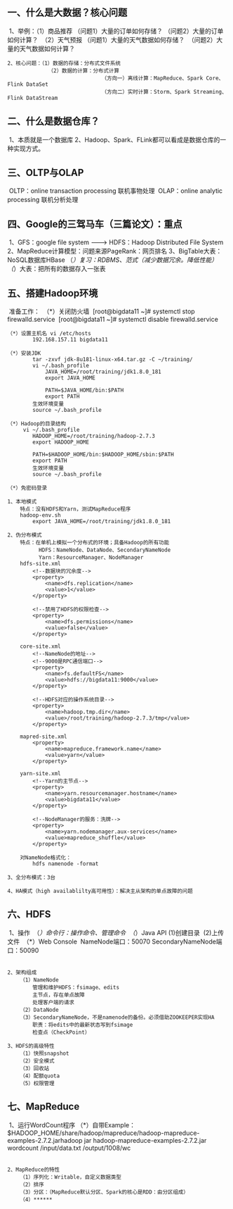 ## 一、什么是大数据？核心问题

​	1、举例：（1）商品推荐  （问题1）大量的订单如何存储？
​	                        （问题2）大量的订单如何计算？
​			 （2）天气预报  （问题1）大量的天气数据如何存储？
​			                （问题2）大量的天气数据如何计算？
​							

	2、核心问题：（1）数据的存储：分布式文件系统
	             （2）数据的计算：分布式计算
				                  （方向一）离线计算：MapReduce、Spark Core、Flink DataSet
								  （方向二）实时计算：Storm、Spark Streaming、Flink DataStream

## 二、什么是数据仓库？

​	1、本质就是一个数据库
​	2、Hadoop、Spark、FLink都可以看成是数据仓库的一种实现方式。

## 三、OLTP与OLAP

​	OLTP：online transaction processing 联机事物处理
​	OLAP：online analytic processing       联机分析处理

## 四、Google的三驾马车（三篇论文）：重点

​	1、GFS：google file system ---> HDFS：Hadoop Distributed File System
​	2、MapReduce计算模型：问题来源PageRank：网页排名
​	3、BigTable大表：NoSQL数据库HBase
​		（*）复习：RDBMS、范式（减少数据冗余。降低性能）
​		（*）大表：把所有的数据存入一张表

## 五、搭建Hadoop环境

​	准备工作：
​	（*）关闭防火墙
​		[root@bigdata11 ~]# systemctl stop firewalld.service
​		[root@bigdata11 ~]# systemctl disable firewalld.service
​		

	（*）设置主机名 vi /etc/hosts
			192.168.157.11 bigdata11
	
	（*）安装JDK
			tar -zxvf jdk-8u181-linux-x64.tar.gz -C ~/training/
			vi ~/.bash_profile
				JAVA_HOME=/root/training/jdk1.8.0_181
				export JAVA_HOME
	
				PATH=$JAVA_HOME/bin:$PATH
				export PATH
			生效环境变量
			source ~/.bash_profile
	
	（*）Hadoop的目录结构
		 vi ~/.bash_profile
			HADOOP_HOME=/root/training/hadoop-2.7.3
			export HADOOP_HOME
	
			PATH=$HADOOP_HOME/bin:$HADOOP_HOME/sbin:$PATH
			export PATH
			生效环境变量
			source ~/.bash_profile	
			
	（*）免密码登录
	
	1、本地模式
		特点：没有HDFS和Yarn，测试MapReduce程序
		hadoop-env.sh
			export JAVA_HOME=/root/training/jdk1.8.0_181
	
	2、伪分布模式
		特点：在单机上模拟一个分布式的环境；具备Hadoop的所有功能
			  HDFS：NameNode、DataNode、SecondaryNameNode
			  Yarn：ResourceManager、NodeManager
		hdfs-site.xml
			<!--数据块的冗余度-->
			<property>
				<name>dfs.replication</name>
				<value>1</value>
			</property>
	
	        <!--禁用了HDFS的权限检查-->
			<property>
				<name>dfs.permissions</name>
				<value>false</value>
			</property>	
		
		core-site.xml
			<!--NameNode的地址-->
			<!--9000是RPC通信端口-->
			<property>
				<name>fs.defaultFS</name>
				<value>hdfs://bigdata11:9000</value>
			</property>			
	
			<!--HDFS对应的操作系统目录-->
			<property>
				<name>hadoop.tmp.dir</name>
				<value>/root/training/hadoop-2.7.3/tmp</value>
			</property>	
	
		mapred-site.xml
			<property>
				<name>mapreduce.framework.name</name>
				<value>yarn</value>
			</property>			
		
		yarn-site.xml
		    <!--Yarn的主节点-->
			<property>
				<name>yarn.resourcemanager.hostname</name>
				<value>bigdata11</value>
			</property>		
		    
			<!--NodeManager的服务：洗牌-->
			<property>
				<name>yarn.nodemanager.aux-services</name>
				<value>mapreduce_shuffle</value>
			</property>	
	
		对NameNode格式化：
			hdfs namenode -format
	
	3、全分布模式：3台
	
	4、HA模式（high availablilty高可用性）：解决主从架构的单点故障的问题

## 六、HDFS

​	1、操作
​		（*）命令行：操作命令、管理命令
​		（*）Java API
​				(1)创建目录
​				(2)上传文件
​		（*）Web Console
​				NameNode端口：50070
​				SecondaryNameNode端口：50090
​		
​		

	2、架构组成
		（1）NameNode
		    管理和维护HDFS：fsimage、edits
		    主节点，存在单点故障
		    处理客户端的请求
		（2）DataNode
		（3）SecondaryNameNode，不是namenode的备份。必须借助ZOOKEEPER实现HA
			职责：将edits中的最新状态写到fsimage
			检查点（CheckPoint）
			
	3、HDFS的高级特性
		（1）快照snapshot
		（2）安全模式
		（3）回收站
		（4）配额quota
		（5）权限管理

## 七、MapReduce

​	1、运行WordCount程序
​		（*）自带Example：$HADOOP_HOME/share/hadoop/mapreduce/hadoop-mapreduce-examples-2.7.2.jar
​			hadoop jar hadoop-mapreduce-examples-2.7.2.jar wordcount /input/data.txt /output/1008/wc
​			
​			

	2、MapReduce的特性
		（1）序列化：Writable，自定义数据类型
		（2）排序
		（3）分区：（MapReduce默认分区、Spark的核心是RDD：由分区组成）
		（4）******